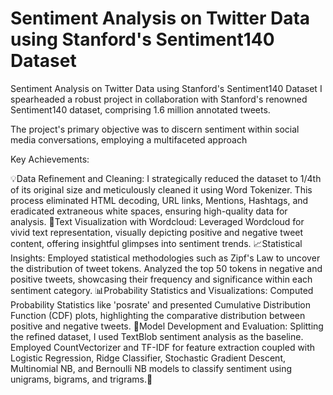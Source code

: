 # Sentiment Analysis on Twitter Data using Stanford's Sentiment140 Dataset

Sentiment Analysis on Twitter Data using Stanford's Sentiment140 Dataset I spearheaded a robust project in collaboration with Stanford's renowned Sentiment140 dataset, comprising 1.6 million annotated tweets. 

The project's primary objective was to discern sentiment within social media conversations, employing a multifaceted approach

Key Achievements:

💡Data Refinement and Cleaning: I strategically reduced the dataset to 1/4th of its original size and meticulously cleaned it using Word Tokenizer. This process eliminated HTML decoding, URL links, Mentions, Hashtags, and eradicated extraneous white spaces, ensuring high-quality data for analysis.
🔎Text Visualization with Wordcloud: Leveraged Wordcloud for vivid text representation, visually depicting positive and negative tweet content, offering insightful glimpses into sentiment trends.
📈Statistical Insights: Employed statistical methodologies such as Zipf's Law to uncover the distribution of tweet tokens. Analyzed the top 50 tokens in negative and positive tweets, showcasing their frequency and significance within each sentiment category.
📊Probability Statistics and Visualizations: Computed Probability Statistics like 'posrate' and presented Cumulative Distribution Function (CDF) plots, highlighting the comparative distribution between positive and negative tweets.
🤖Model Development and Evaluation: Splitting the refined dataset, I used TextBlob sentiment analysis as the baseline. Employed CountVectorizer and TF-IDF for feature extraction coupled with Logistic Regression, Ridge Classifier, Stochastic Gradient Descent, Multinomial NB, and Bernoulli NB models to classify sentiment using unigrams, bigrams, and trigrams.🚀 
